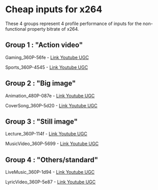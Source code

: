 # Cheap inputs for x264

These 4 groups represent 4 profile performance of inputs for the non-functional property bitrate of x264.

## Group 1 : "Action video"
Gaming_360P-56fe - [Link Youtube UGC](https://console.cloud.google.com/storage/browser/_details/ugc-dataset/original_videos/Gaming/360P/Gaming_360P-56fe.mkv)

Sports_360P-4545 - [Link Youtube UGC](https://console.cloud.google.com/storage/browser/_details/ugc-dataset/original_videos/Sports/360P/Sports_360P-4545.mkv)

## Group 2 : "Big image"
Animation_480P-087e - [Link Youtube UGC](https://console.cloud.google.com/storage/browser/_details/ugc-dataset/original_videos/Animation/480P/Animation_480P-087e.mkv)

CoverSong_360P-5d20 - [Link Youtube UGC](https://console.cloud.google.com/storage/browser/_details/ugc-dataset/original_videos/CoverSong/360P/CoverSong_360P-5d20.mkv)

## Group 3 : "Still image"
Lecture_360P-114f - [Link Youtube UGC](https://console.cloud.google.com/storage/browser/_details/ugc-dataset/original_videos/Lecture/360P/Lecture_360P-114f.mkv)

MusicVideo_360P-5699 - [Link Youtube UGC](https://console.cloud.google.com/storage/browser/_details/ugc-dataset/original_videos/MusicVideo/360P/MusicVideo_360P-5699.mkv)

## Group 4 : "Others/standard"
LiveMusic_360P-1d94 - [Link Youtube UGC](https://console.cloud.google.com/storage/browser/_details/ugc-dataset/original_videos/LiveMusic/360P/LiveMusic_360P-1d94.mkv)

LyricVideo_360P-5e87 - [Link Youtube UGC](https://console.cloud.google.com/storage/browser/_details/ugc-dataset/original_videos/LyricVideo_360P-5e87/360P/LyricVideo_360P-5e87.mkv)
